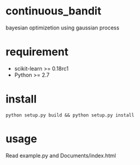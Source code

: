# continuous_bandit
bayesian optimizetion using gaussian process

# requirement
* scikit-learn >= 0.18rc1
* Python >= 2.7

# install
```
python setup.py build && python setup.py install
```

# usage
Read example.py and Documents/index.html
